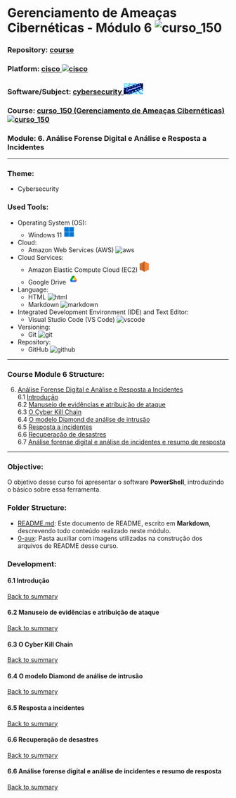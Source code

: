 # Gerenciamento de Ameaças Cibernéticas - Módulo 6   <img src="../0-aux/logo_course.png" alt="curso_150" width="auto" height="45">

### Repository: [course](../../../../)
### Platform: <a href="../../../">cisco   <img src="https://github.com/PedroHeeger/my_tech_journey/blob/main/platforms/img/cisco.png" alt="cisco" width="auto" height="25"></a>
### Software/Subject: <a href="../../">cybersecurity   <img src="https://github.com/PedroHeeger/main/blob/main/0-aux/logos/content/cybersecurity.jpg" alt="cybersecurity" width="auto" height="25"></a>
### Course: <a href="../">curso_150 (Gerenciamento de Ameaças Cibernéticas)   <img src="../0-aux/logo_course.png" alt="curso_150" width="auto" height="25"></a>
### Module: 6. Análise Forense Digital e Análise e Resposta a Incidentes

---

### Theme:
- Cybersecurity

### Used Tools:
- Operating System (OS): 
  - Windows 11 <img src="https://github.com/PedroHeeger/main/blob/main/0-aux/logos/software/windows11.png" alt="windows11" width="auto" height="25">
- Cloud:
  - Amazon Web Services (AWS)   <img src="https://cdn.jsdelivr.net/gh/devicons/devicon@latest/icons/amazonwebservices/amazonwebservices-original-wordmark.svg" alt="aws" width="auto" height="25">
- Cloud Services:
  - Amazon Elastic Compute Cloud (EC2)   <img src="https://github.com/PedroHeeger/main/blob/main/0-aux/logos/cloud/aws_ec2.svg" alt="aws_ec2" width="auto" height="25">
  - Google Drive <img src="https://github.com/PedroHeeger/main/blob/main/0-aux/logos/software/google_drive.png" alt="google_drive" width="auto" height="25">
- Language:
  - HTML   <img src="https://cdn.jsdelivr.net/gh/devicons/devicon/icons/html5/html5-original.svg" alt="html" width="auto" height="25">
  - Markdown   <img src="https://cdn.jsdelivr.net/gh/devicons/devicon/icons/markdown/markdown-original.svg" alt="markdown" width="auto" height="25">
- Integrated Development Environment (IDE) and Text Editor:
  - Visual Studio Code (VS Code)   <img src="https://cdn.jsdelivr.net/gh/devicons/devicon/icons/vscode/vscode-original.svg" alt="vscode" width="auto" height="25">
- Versioning: 
  - Git   <img src="https://cdn.jsdelivr.net/gh/devicons/devicon/icons/git/git-original.svg" alt="git" width="auto" height="25">
- Repository:
  - GitHub   <img src="https://cdn.jsdelivr.net/gh/devicons/devicon/icons/github/github-original.svg" alt="github" width="auto" height="25">

---

### Course Module 6 Structure:
6. <a href="#item06">Análise Forense Digital e Análise e Resposta a Incidentes</a><br>
  6.1 <a href="#item06.01">Introdução</a><br>
  6.2 <a href="#item06.02">Manuseio de evidências e atribuição de ataque</a><br>
  6.3 <a href="#item06.03">O Cyber Kill Chain</a><br>
  6.4 <a href="#item06.04">O modelo Diamond de análise de intrusão</a><br>
  6.5 <a href="#item06.05">Resposta a incidentes</a><br>
  6.6 <a href="#item06.06">Recuperação de desastres</a><br>
  6.7 <a href="#item06.07">Análise forense digital e análise de incidentes e resumo de resposta</a><br>

---

### Objective:
O objetivo desse curso foi apresentar o software **PowerShell**, introduzindo o básico sobre essa ferramenta.

### Folder Structure:
- [README.md](./README.md): Este documento de README, escrito em **Markdown**, descrevendo todo conteúdo realizado neste módulo.
- [0-aux](../0-aux/): Pasta auxiliar com imagens utilizadas na construção dos arquivos de README desse curso.

### Development:

<a name="item06.01"><h4>6.1 Introdução</h4></a>[Back to summary](#item06)








<a name="item06.02"><h4>6.2 Manuseio de evidências e atribuição de ataque</h4></a>[Back to summary](#item06)




<a name="item06.03"><h4>6.3 O Cyber Kill Chain</h4></a>[Back to summary](#item06)





<a name="item06.04"><h4>6.4 O modelo Diamond de análise de intrusão</h4></a>[Back to summary](#item06)


<a name="item06.05"><h4>6.5 Resposta a incidentes</h4></a>[Back to summary](#item06)



<a name="item06.06"><h4>6.6 Recuperação de desastres</h4></a>[Back to summary](#item06)




<a name="item06.06"><h4>6.6 Análise forense digital e análise de incidentes e resumo de resposta</h4></a>[Back to summary](#item06)